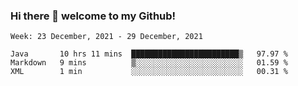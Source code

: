 ### Hi there 👋 welcome to my Github! 

<!--START_SECTION:waka-->
```text
Week: 23 December, 2021 - 29 December, 2021

Java       10 hrs 11 mins  ████████████████████████▒   97.97 % 
Markdown   9 mins          ▒░░░░░░░░░░░░░░░░░░░░░░░░   01.59 % 
XML        1 min           ░░░░░░░░░░░░░░░░░░░░░░░░░   00.31 % 
```
<!--END_SECTION:waka-->
